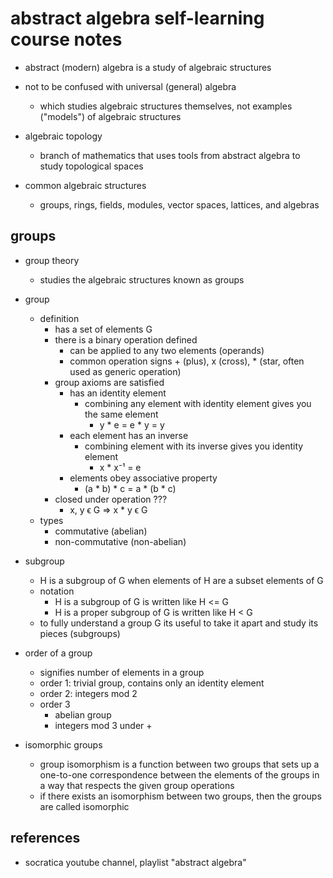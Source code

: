 # abstract algebra self-learning course notes

- abstract (modern) algebra is a study of algebraic structures

- not to be confused with universal (general) algebra
  - which studies algebraic structures themselves, not examples ("models") of algebraic structures

- algebraic topology
  - branch of mathematics that uses tools from abstract algebra to study topological spaces 

- common algebraic structures
  - groups, rings, fields, modules, vector spaces, lattices, and algebras


## groups

- group theory
  - studies the algebraic structures known as groups
  
- group
  - definition
    - has a set of elements G
    - there is a binary operation defined
      - can be applied to any two elements (operands)
      - common operation signs + (plus), x (cross), * (star, often used as generic operation)
    - group axioms are satisfied
      - has an identity element
        - combining any element with identity element gives you the same element
          - y * e = e * y = y
      - each element has an inverse
        - combining element with its inverse gives you identity element
          - x * x⁻¹ = e
      - elements obey associative property
        - (a * b) * c = a * (b * c)
    - closed under operation ??? 
      - x, y ϵ G => x * y ϵ G
  - types
    - commutative (abelian)
    - non-commutative (non-abelian)

- subgroup
  - H is a subgroup of G when elements of H are a subset elements of G
  - notation
    - H is a subgroup of G is written like H <= G
    - H is a proper subgroup of G is written like H < G
  - to fully understand a group G its useful to take it apart and study its pieces (subgroups)

- order of a group
  - signifies number of elements in a group
  - order 1: trivial group, contains only an identity element
  - order 2: integers mod 2
  - order 3
    - abelian group
    - integers mod 3 under +
    
- isomorphic groups
  - group isomorphism is a function between two groups that sets up a one-to-one correspondence 
    between the elements of the groups in a way that respects the given group operations
  - if there exists an isomorphism between two groups, then the groups are called isomorphic


## references

- socratica youtube channel, playlist "abstract algebra"

